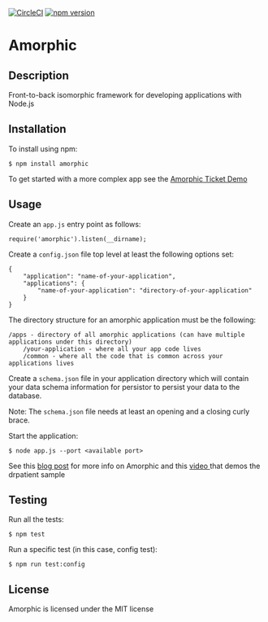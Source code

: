 [![CircleCI](https://circleci.com/gh/haven-life/amorphic.svg?style=shield)](https://circleci.com/gh/haven-life/amorphic)
[![npm version](https://badge.fury.io/js/amorphic.svg)](https://badge.fury.io/js/amorphic)

# Amorphic

## Description

Front-to-back isomorphic framework for developing applications with Node.js

## Installation

To install using npm:

    $ npm install amorphic

To get started with a more complex app see the [Amorphic Ticket Demo](https://github.com/selsamman/amorphic-ticket-demo/)

## Usage

Create an `app.js` entry point as follows:

    require('amorphic').listen(__dirname);

Create a `config.json` file top level at least the following options set:

    {
        "application": "name-of-your-application",
        "applications": {
            "name-of-your-application": "directory-of-your-application"
        }
    }

The directory structure for an amorphic application must be the following:

    /apps - directory of all amorphic applications (can have multiple applications under this directory)
        /your-application - where all your app code lives
        /common - where all the code that is common across your applications lives

Create a `schema.json` file in your application directory which will contain your data schema information for persistor to persist your data to the database.

Note: The `schema.json` file needs at least an opening and a closing curly brace.

Start the application:

    $ node app.js --port <available port>

See this [blog post](http://elsamman.com/?p=117) for more info on Amorphic and this
[video ](http://www.screencast.com/t/Z5Y2jMTmJ) that demos the drpatient sample

## Testing

Run all the tests:

    $ npm test

Run a specific test (in this case, config test):

    $ npm run test:config

## License

Amorphic is licensed under the MIT license

